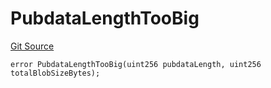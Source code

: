 # PubdataLengthTooBig
[Git Source](https://github.com/matter-labs/zksync-contracts/blob/c6e73735b89a4b474234f6471e326125c9069f15/contracts/l1-contracts/state-transition/L1StateTransitionErrors.sol)


```solidity
error PubdataLengthTooBig(uint256 pubdataLength, uint256 totalBlobSizeBytes);
```

